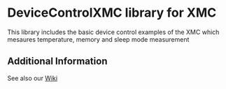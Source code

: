 # DeviceControlXMC library for XMC

This library includes the basic device control examples of the XMC which mesaures temperature, memory and sleep mode measurement

## Additional Information
See also our [Wiki](https://github.com/Infineon/XMC-for-Arduino/wiki/Core-Libraries)